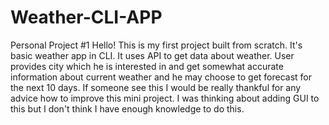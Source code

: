 # Weather-CLI-APP
Personal Project #1
Hello!
This is my first project built from scratch. It's basic weather app in CLI. It uses API to get data about weather. User provides city which he is interested in and get somewhat accurate information about current weather and he may choose to get forecast for the next 10 days. If someone see this I would be really thankful for any advice how to improve this mini project. I was thinking about adding GUI to this but I don't think I have enough knowledge to do this. 
